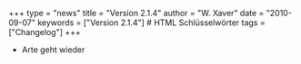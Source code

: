 +++
type = "news"
title = "Version 2.1.4"
author = "W. Xaver"
date = "2010-09-07"
keywords = ["Version 2.1.4"] # HTML Schlüsselwörter
tags = ["Changelog"]
+++

- Arte geht wieder 